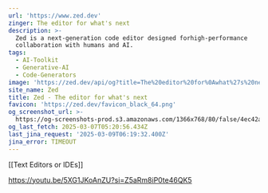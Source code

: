 ```yaml
---
url: 'https://www.zed.dev'
zinger: The editor for what's next
description: >-
  Zed is a next-generation code editor designed forhigh-performance
  collaboration with humans and AI.
tags:
  - AI-Toolkit
  - Generative-AI
  - Code-Generators
image: 'https://zed.dev/api/og?title=The%20editor%20for%0Awhat%27s%20next'
site_name: Zed
title: Zed - The editor for what's next
favicon: 'https://zed.dev/favicon_black_64.png'
og_screenshot_url: >-
  https://og-screenshots-prod.s3.amazonaws.com/1366x768/80/false/4ec42a68d8a1a84d2e195e4a8a18812ff14585034898a24648bd4e63992c54cc.jpeg
og_last_fetch: 2025-03-07T05:20:56.434Z
last_jina_request: '2025-03-09T06:19:32.400Z'
jina_error: TIMEOUT
---
```

[[Text Editors or IDEs]]

https://youtu.be/5XG1JKoAnZU?si=Z5aRm8iP0te46QK5
